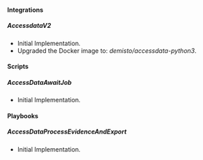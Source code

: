 #### Integrations
##### AccessdataV2
- Initial Implementation.
- Upgraded the Docker image to: *demisto/accessdata-python3*.

#### Scripts
##### AccessDataAwaitJob
- Initial Implementation.

#### Playbooks
##### AccessDataProcessEvidenceAndExport
- Initial Implementation.